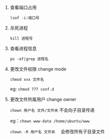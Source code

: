 1. 查看端口占用

   `lsof -i:端口号`

2. 杀死进程

   `kill 进程号`

3. 查看进程信息

   `ps -ef|grep 进程名`

4. 更改文件权限 change mode

   `chmod xxx 文件名`

   eg: `chmod 777 conf.d`

5. 更改文件所属用户 change owner

   `chown 用户名 文件/文件夹` 不会向子目录传递

   eg：`chown www-data /home/ubuntu/www`

   `chown -R 用户名 文件夹  ` 会修改所有子目录文件